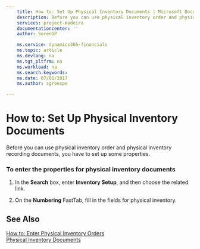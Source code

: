 ```yaml
---
    title: How to: Set Up Physical Inventory Documents | Microsoft Docs
    description: Before you can use physical inventory order and physical inventory recording documents, you have to set up some properties.
    services: project-madeira
    documentationcenter: ''
    author: SorenGP

    ms.service: dynamics365-financials
    ms.topic: article
    ms.devlang: na
    ms.tgt_pltfrm: na
    ms.workload: na
    ms.search.keywords:
    ms.date: 07/01/2017
    ms.author: sgroespe

---
```

# How to: Set Up Physical Inventory Documents
Before you can use physical inventory order and physical inventory recording documents, you have to set up some properties.  
  
### To enter the properties for physical inventory documents  
  
1.  In the **Search** box, enter **Inventory Setup**, and then choose the related link.  
  
2.  On the **Numbering** FastTab, fill in the fields for physical inventory.  
  
## See Also  
 [How to: Enter Physical Inventory Orders](how-to-enter-physical-inventory-orders.md)   
 [Physical Inventory Documents](physical-inventory-documents.md)